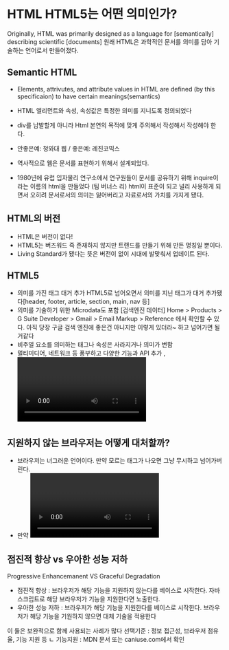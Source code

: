 # HTML HTML5는 어떤 의미인가?

Originally, HTML was primarily designed as a language for [semantically] describing scientific [documents]
원래 HTML은 과학적인 문서를 의미를 담아 기술하는 언어로서 만들어졌다.

## Semantic HTML

- Elements, attrivutes, and attribute values in HTML are defined (by this specificaion)
  to have certain meanings(semantics)
- HTML 엘리먼트와 속성, 속성값은 특정한 의미를 지니도록 정의되었다
- div를 남발할게 아니라 Html 본연의 목적에 맞게 주의해서 작성해서 작성해야 한다.
- 안좋은예: 청와대 웹 / 좋은예: 레진코믹스

- 역사적으로 웹은 문서를 표현하기 위해서 설계되었다.
- 1980년에 유럽 입자물리 연구소에서 연구원들이 문서를 공유하기 위해 inquire이라는 이름의 html을 만들었다 (팀 버너스 리)
  html이 표준이 되고 널리 사용하게 되면서 오히려 문서로서의 의미는 잃어버리고 자료로서의 가치를 가지게 됐다.

## HTML의 버전

- HTML은 버전이 없다!
- HTML5는 버즈워드 즉 존재하지 않지만 트랜드를 만들기 위해 만든 명칭일 뿐이다.
- Living Standard가 됐다는 뜻은 버전이 없이 시대에 발맞춰서 업데이트 된다.

## HTML5

- 의미를 가진 태그 대거 추가
  HTML5로 넘어오면서 의미를 지닌 태그가 대거 추가됐다[header, footer, article, section, main, nav 등]
- 의미를 기술하기 위한 Microdata도 포함 [검색엔진 데이터]
  Home > Products > G Suite Developer > Gmail > Email Markup > Reference 에서 확인할 수 있다.
  아직 당장 구글 검색 엔진에 좋은건 아니지만 이렇게 있더라~ 하고 넘어가면 될거같다
- 비주얼 요소를 의미하는 태그나 속성은 사라지거나 의미가 변함
- 멀티미디어, 네트워크 등 풍부하고 다양한 기능과 API 추가
  <canvas>, <video>, <figure>, srcset 등
  WebSokent, Wevworker, StorageAPI, History

## 지원하지 않는 브라우저는 어떻게 대처할까?

- 브라우저는 너그러운 언어이다. 만약 모르는 태그가 나오면 그냥 무시하고 넘어가버린다.
- 만약 <video>태그를 지원하지 않는 브라우저가 있다고 가정해보면 이 태그 안에 <video><img/></video> 이미지 태그를 넣을 경우
  브라우저는 모르는 <video>는 무시하고 <img/>를 보여준다

## 점진적 향상 vs 우아한 성능 저하

Progressive Enhancemanent VS Graceful Degradation

- 점진적 향상 : 브라우저가 해당 기능을 지원하지 않는다를 베이스로 시작한다.
  자바스크립트로 해당 브라우저가 기능을 지원한다면 노출한다.
- 우아한 성능 저하 : 브라우저가 해당 기능을 지원한다를 베이스로 시작한다.
  브라우저가 해당 기능을 기원하지 않으면 대체 기술을 적용한다

이 둘은 보완적으로 함께 사용되는 사례가 많다
선택기준 : 정보 접근성, 브라우저 점유율, 기능 지원 등
ㄴ 기능지원 : MDN 문서 또는 caniuse.com에서 확인
